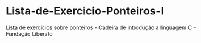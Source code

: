 # Lista-de-Exercicio-Ponteiros-I
Lista de exercícios sobre ponteiros - Cadeira de introdução a linguagem C - Fundação Liberato

